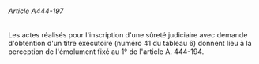 ###### Article A444-197

Les actes réalisés pour l'inscription d'une sûreté judiciaire avec demande d'obtention d'un titre exécutoire (numéro 41 du tableau 6) donnent lieu à la perception de l'émolument fixé au 1° de l'article A. 444-194.


